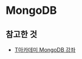 # MongoDB


## 참고한 것

- [T아카데미 MongoDB 강좌](https://tacademy.skplanet.com/live/player/onlineLectureDetail.action?seq=75)